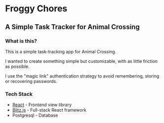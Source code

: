 # Froggy Chores
## A Simple Task Tracker for Animal Crossing

### What is this?

This is a simple task-tracking app for Animal Crossing.

I wanted to create something simple but customizable, with as little friction as possible.

I use the "magic link" authentication strategy to avoid remembering, storing or recovering passwords.

### Tech Stack

- [React](https://reactjs.org/) - Frontend view library
- [Blitz.js](https://github.com/blitz-js/blitz) - Full-stack React framework
- Postgresql - Database
